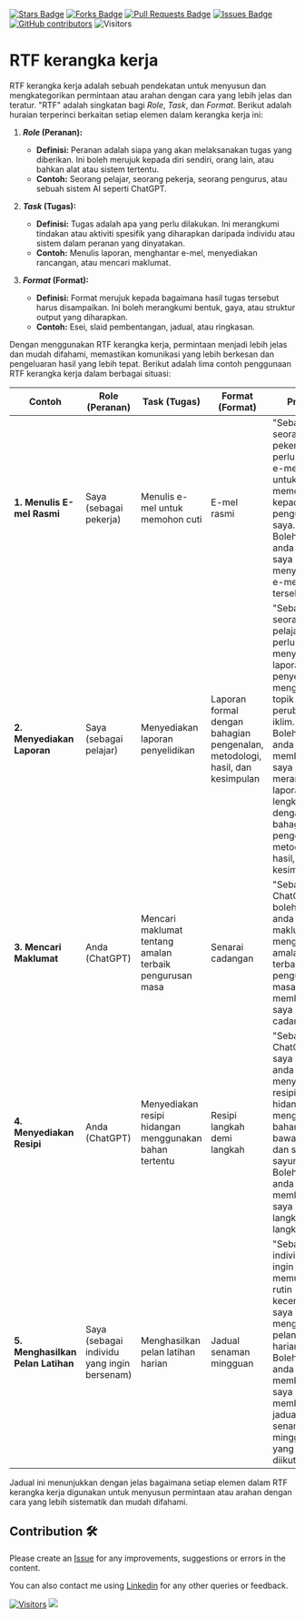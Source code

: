 <a href="https://github.com/drshahizan/ai-tools/stargazers"><img src="https://img.shields.io/github/stars/drshahizan/ai-tools" alt="Stars Badge"/></a>
<a href="https://github.com/drshahizan/ai-tools/network/members"><img src="https://img.shields.io/github/forks/drshahizan/ai-tools" alt="Forks Badge"/></a>
<a href="https://github.com/drshahizan/ai-tools"><img src="https://img.shields.io/github/issues-pr/drshahizan/ai-tools" alt="Pull Requests Badge"/></a>
<a href="https://github.com/drshahizan/ai-tools/issues"><img src="https://img.shields.io/github/issues/drshahizan/ai-tools" alt="Issues Badge"/></a>
<a href="https://github.com/drshahizan/ai-tools/graphs/contributors"><img alt="GitHub contributors" src="https://img.shields.io/github/contributors/drshahizan/ai-tools?color=2b9348"></a>
![Visitors](https://api.visitorbadge.io/api/visitors?path=https%3A%2F%2Fgithub.com%2Fdrshahizan%2Fai-tools&labelColor=%23d9e3f0&countColor=%23697689&style=flat)

# RTF kerangka kerja

RTF kerangka kerja adalah sebuah pendekatan untuk menyusun dan mengkategorikan permintaan atau arahan dengan cara yang lebih jelas dan teratur. "RTF" adalah singkatan bagi _Role_, _Task_, dan _Format_. Berikut adalah huraian terperinci berkaitan setiap elemen dalam kerangka kerja ini:

1. **_Role_ (Peranan):**
   - **Definisi:** Peranan adalah siapa yang akan melaksanakan tugas yang diberikan. Ini boleh merujuk kepada diri sendiri, orang lain, atau bahkan alat atau sistem tertentu.
   - **Contoh:** Seorang pelajar, seorang pekerja, seorang pengurus, atau sebuah sistem AI seperti ChatGPT.

2. **_Task_ (Tugas):**
   - **Definisi:** Tugas adalah apa yang perlu dilakukan. Ini merangkumi tindakan atau aktiviti spesifik yang diharapkan daripada individu atau sistem dalam peranan yang dinyatakan.
   - **Contoh:** Menulis laporan, menghantar e-mel, menyediakan rancangan, atau mencari maklumat.

3. **_Format_ (Format):**
   - **Definisi:** Format merujuk kepada bagaimana hasil tugas tersebut harus disampaikan. Ini boleh merangkumi bentuk, gaya, atau struktur output yang diharapkan.
   - **Contoh:** Esei, slaid pembentangan, jadual, atau ringkasan.

Dengan menggunakan RTF kerangka kerja, permintaan menjadi lebih jelas dan mudah difahami, memastikan komunikasi yang lebih berkesan dan pengeluaran hasil yang lebih tepat. Berikut adalah lima contoh penggunaan RTF kerangka kerja dalam berbagai situasi:

| **Contoh** | **Role (Peranan)** | **Task (Tugas)** | **Format (Format)** | **Prompt** |
|------------|--------------------|------------------|---------------------|------------|
| **1. Menulis E-mel Rasmi** | Saya (sebagai pekerja) | Menulis e-mel untuk memohon cuti | E-mel rasmi | "Sebagai seorang pekerja, saya perlu menulis e-mel rasmi untuk memohon cuti kepada pengurus saya. Bolehkah anda bantu saya menyediakan e-mel tersebut?" |
| **2. Menyediakan Laporan** | Saya (sebagai pelajar) | Menyediakan laporan penyelidikan | Laporan formal dengan bahagian pengenalan, metodologi, hasil, dan kesimpulan | "Sebagai seorang pelajar, saya perlu menyediakan laporan penyelidikan mengenai topik perubahan iklim. Bolehkah anda membantu saya merangka laporan yang lengkap dengan bahagian pengenalan, metodologi, hasil, dan kesimpulan?" |
| **3. Mencari Maklumat** | Anda (ChatGPT) | Mencari maklumat tentang amalan terbaik pengurusan masa | Senarai cadangan | "Sebagai ChatGPT, bolehkah anda mencari maklumat mengenai amalan terbaik dalam pengurusan masa dan memberikan saya senarai cadangan?" |
| **4. Menyediakan Resipi** | Anda (ChatGPT) | Menyediakan resipi hidangan menggunakan bahan tertentu | Resipi langkah demi langkah | "Sebagai ChatGPT, saya ingin anda menyediakan resipi hidangan menggunakan bahan ayam, bawang putih, dan sayur-sayuran. Bolehkah anda memberikan saya resipi langkah demi langkah?" |
| **5. Menghasilkan Pelan Latihan** | Saya (sebagai individu yang ingin bersenam) | Menghasilkan pelan latihan harian | Jadual senaman mingguan | "Sebagai individu yang ingin memulakan rutin kecergasan, saya perlu menghasilkan pelan latihan harian. Bolehkah anda membantu saya membuat jadual senaman mingguan yang mudah diikuti?" |

Jadual ini menunjukkan dengan jelas bagaimana setiap elemen dalam RTF kerangka kerja digunakan untuk menyusun permintaan atau arahan dengan cara yang lebih sistematik dan mudah difahami.

## Contribution 🛠️
Please create an [Issue](https://github.com/drshahizan/ai-tools/issues) for any improvements, suggestions or errors in the content.

You can also contact me using [Linkedin](https://www.linkedin.com/in/drshahizan/) for any other queries or feedback.

[![Visitors](https://api.visitorbadge.io/api/visitors?path=https%3A%2F%2Fgithub.com%2Fdrshahizan&labelColor=%23697689&countColor=%23555555&style=plastic)](https://visitorbadge.io/status?path=https%3A%2F%2Fgithub.com%2Fdrshahizan)
![](https://hit.yhype.me/github/profile?user_id=81284918)

